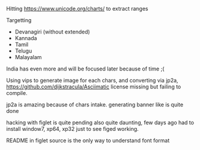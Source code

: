 Hitting https://www.unicode.org/charts/ to extract ranges


Targetting

 - Devanagiri  (without extended) 
 - Kannada
 - Tamil
 - Telugu
 - Malayalam

India has even more and will be focused later because of time ;(


Using vips to generate image for each chars, and converting via jp2a, 
https://github.com/dijkstracula/Asciimatic  license missing but failing to compile.

jp2a is amazing because of chars intake.
generating banner like is quite done


hacking with figlet is quite pending also quite daunting, few days ago had to install window7, xp64, xp32 just to see figed working.

README in figlet source is the only way to understand font format

